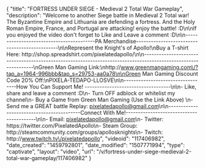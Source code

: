{
    "title": "FORTRESS UNDER SIEGE - Medieval 2 Total War Gameplay",
    "description": "Welcome to another Siege battle in Medieval 2 Total war!  The Byzantine Empire and Lithuania are defending a fortress.  And the Holy Roman Empire, France, and Portugal are attacking!  enjoy the battle! :D\n\nIf you enjoyed the video don't forget to Like and Leave a comment :D\n\n-----------------------------------------PA Merchandise----------------------------------------------\n\nRepresent the Knight's of Apollo!\nBuy a T-shirt Here: http:\/\/shop.spreadshirt.com\/pixelatedapollo\/\n\n---------------------------------------------------------------------------------------------------------------\nGreen Man Gaming Link:\nhttp:\/\/www.greenmangaming.com\/?tap_a=1964-996bbb&tap_s=29753-aa0a78\n\nGreen Man Gaming Discount Code 20% Off:\nPIXELA-TEDAPO-LLOSVE\n\n----------------------------------How You Can Support Me! -----------------------------------\n\n- Like, share and leave a comment :D\n- Turn OFF adblock or whitelist my channel\n- Buy a Game from Green Man Gaming (Use the Link Above) \n- Send me a GREAT battle Replay: pixelatedapollo@gmail.com\n\n------------------------------------------Connect With Me!-----------------------------------------\n\n- Email: pixelatedapollo@gmail.com\n- Twitter: https:\/\/twitter.com\/PixelatedApollo\n- Steam Group:  http:\/\/steamcommunity.com\/groups\/apollosknights\n- Twitch: http:\/\/www.twitch.tv\/pixelatedapollo",
    "videoid": "117406982",
    "date_created": "1459792801",
    "date_modified": "1507771994",
    "type": "captivate",
    "layout": "video",
    "url": "\/v\/fortress-under-siege-medieval-2-total-war-gameplay\/117406982"
}